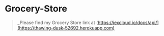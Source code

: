 # Grocery-Store

> _Please find my Grocery Store link at (https://iexcloud.io/docs/api/](https://thawing-dusk-52692.herokuapp.com)
